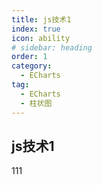 ```yaml
---
title: js技术1
index: true
icon: ability
# sidebar: heading
order: 1
category:
  - ECharts
tag:
  - ECharts
  - 柱状图
---
```


## js技术1

111

